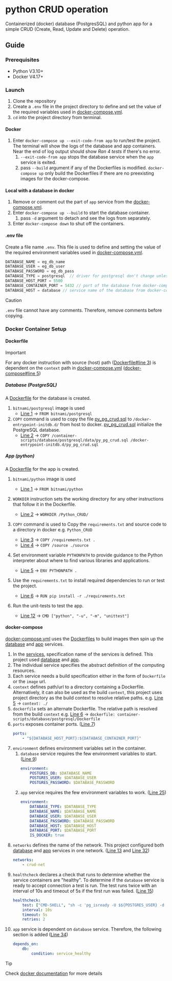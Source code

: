 # python CRUD operation

Containerized (docker) database (PostgresSQL) and python app for a simple CRUD (Create, Read, Update and Delete)
operation.

## Guide

### Prerequisites

- Python V3.10+
- Docker V4.17+

### Launch

1. Clone the repository
1. Create a `.env` file in the project directory to define and set the value of the required variables used
   in [docker-compose.yml](docker-compose.yml).
1. `cd` into the project directory from terminal.

#### Docker
1. Enter `docker-compose up --exit-code-from app` to run/test the project. The terminal will show the logs of the database and app
   containers. Near the end of log output should show *Ran 4 tests* if there's no error.
    1. `--exit-code-from app` stops the database service when the `app` service is exited.
    1. pass `--build` argument if any of the Dockerfiles is modified. `docker-compose up` only build the Dockerfiles if
       there are no preexisting images for the docker-compose.

#### Local with a database in docker
1. Remove or comment out the part of `app` service from the [docker-compose.yml](docker-compose.yml).
1. Enter `docker-compose up --build` to start the database container.
   1. pass `-d` argument to detach and see the logs from separately. 
1. Enter `docker-compose down` to shut off the containers.

#### .env file
Create a file name `.env`. This file is used to define and setting the value of the required environment variables used
in [docker-compose.yml](docker-compose.yml).

```js
DATABASE_NAME = eg_db_name
DATABASE_USER = eg_db_user
DATABASE_PASSWORD = eg_db_pass
DATABASE_TYPE = postgresql  // driver for postgresql don't change unles you know what you are doing 
DATABASE_HOST_PORT = 5500
DATABASE_CONTAINER_PORT = 5432 // port of the database from docker-compose.yml, don't change unles you know what you are doing
DATABASE_HOST = database // service name of the database from docker-compose.yml, don't change unles you know what you are doing
```

> [!CAUTION]
> `.env` file cannot have any comments. Therefore, remove comments before
> copying.

### Docker Container Setup

#### Dockerfile

> [!IMPORTANT]
> For any docker instruction with source (host) path ([Dockerfile#line 3](container-scripts/app/Dockerfile#L3)) is dependent on the `context` path in [docker-compose.yml](docker-compose.yml)
> ([docker-compose#line 5](docker-compose.yml#L5))

##### Database (PostgreSQL)

A [Dockerfile](container-scripts/database/postgresql/Dockerfile) for the database is created.

1. `bitnami/postgresql` image is used
    - [Line 1](container-scripts/database/postgresql/Dockerfile#L1) -> `FROM bitnami/postgresql`
1. `COPY` command is used to copy the file [py_pg_crud.sql](container-scripts/database/postgresql/data/py_pg_crud.sql)
   to `/docker-entrypoint-initdb.d/` from host to docker.
   [py_pg_crud.sql](container-scripts/database/postgresql/data/py_pg_crud.sql) initialize the PostgreSQL database.
    - [Line 2](container-scripts/database/postgresql/Dockerfile#L2) -> `COPY /container-scripts/database/postgresql/data/py_pg_crud.sql /docker-entrypoint-initdb.d/py_pg_crud.sql`

##### App (python)

A [Dockerfile](container-scripts/app/Dockerfile) for the app is created.

1. `bitnami/python` image is used
    - [Line 1](container-scripts/app/Dockerfile#L1) -> `FROM bitnami/python`
1. `WORKDIR` instruction sets the working directory for any other instructions that follow it in the Dockerfile.
    - [Line 2](container-scripts/app/Dockerfile#L2) -> `WORKDIR /Python_CRUD/`
1. `COPY` command is used to Copy the `requirements.txt` and source code to a directory in docker e.g. `Python_CRUD`
    - [Line 3](container-scripts/app/Dockerfile#L3) -> `COPY /requirements.txt .`
    - [Line 4](container-scripts/app/Dockerfile#L4) -> `COPY /source ./source`
1. Set environment variable `PYTHONPATH` to provide guidance to the Python interpreter about where to find various
   libraries and applications.
    - [Line 5](container-scripts/app/Dockerfile#L5) -> `ENV PYTHONPATH .`
1. Use the `requirements.txt` to install required dependencies to run or test the project.
    - [Line 6](container-scripts/app/Dockerfile#L6) -> `RUN pip install -r ./requirements.txt`

1. Run the unit-tests to test the app.
    - [Line 12](container-scripts/app/Dockerfile#L12) -> `CMD ["python", "-u", "-m", "unittest"]`

#### docker-compose

[docker-compose.yml](docker-compose.yml) uses the [Dockerfiles](#dockerfile) to build images then spin up
the [database](docker-compose.yml#L3) and [app](docker-compose.yml#L21) services.

1. In the [services](docker-compose.yml#L2), specification name of the services is defined.
   This project used [database](docker-compose.yml#L3) and [app](docker-compose.yml#L21).
1. The individual service specifies the abstract definition of the computing resources.
1. Each service needs a build specification either in the form of `Dockerfile` or the `image` url.
1. `context` defines path/url to a directory containing a Dockerfile. Alternatively, it can also be used as the
   build `context`, this project uses project directory as the build context to resolve relative paths.
   e.g. [Line 5](docker-compose.yml#L5) -> `context: ./`
1. `dockerfile` sets an alternate Dockerfile. The relative path is resolved from the build `context`
   e.g. [Line 6](docker-compose.yml#L6) -> `dockerfile: container-scripts/database/postgresql/Dockerfile`
1. `ports` exposes container ports. ([Line 7](docker-compose.yml#L7))
    ```yaml
    ports:
        - "${DATABASE_HOST_PORT}:${DATABASE_CONTAINER_PORT}"
    ```
1. `environment` defines environment variables set in the container.
    1. `database` service requires the few environment variables to start. ([Line 9](docker-compose.yml#L9))
        ```yaml
        environment:
            POSTGRES_DB: $DATABASE_NAME
            POSTGRES_USER: $DATABASE_USER
            POSTGRES_PASSWORD: $DATABASE_PASSWORD
        ```
    1. `app` service requires the few environment variables to work. ([Line 25](docker-compose.yml#L25))
        ```yaml
        environment:
            DATABASE_TYPE: $DATABASE_TYPE
            DATABASE_NAME: $DATABASE_NAME
            DATABASE_USER: $DATABASE_USER
            DATABASE_PASSWORD: $DATABASE_PASSWORD
            DATABASE_HOST: $DATABASE_HOST
            DATABASE_PORT: $DATABASE_PORT
            IS_DOCKER: true
        ```
1. `networks` defines the name of the network. This project configured both [database](docker-compose.yml#L3)
   and [app](docker-compose.yml#L21) services in one network. ([Line 13](docker-compose.yml#L13)
   and [Line 32](docker-compose.yml#L32))
    ```yaml
    networks:
        - crud-net
    ```
1. `healthcheck` declares a check that runs to determine whether the service containers are "healthy". To determine if
   the `database` service is ready to accept connection a test is run. The test runs twice with an interval of 10s and
   timeout of 5s if the first run was failed. ([Line 15](docker-compose.yml#L15))
    ```yaml
    healthcheck:
        test: ["CMD-SHELL", "sh -c 'pg_isready -U $${POSTGRES_USER} -d $${POSTGRES_DB}'"]
        interval: 10s
        timeout: 5s
        retries: 2
    ```
1. `app` service is dependent on `database` service. Therefore, the following section is
   added ([Line 34](docker-compose.yml#L34))
    ```yaml
    depends_on:
        db:
            condition: service_healthy
    ```
   
>[!TIP]
> Check [docker documentation](https://docs.docker.com/) for more details